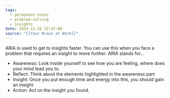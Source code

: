```yaml
---
tags:
  - permanent-notes
  - problem-solving 
  - insights 
date: 2024-11-16 22:47:00
source: "[[Your Brain at Work]]"
---
```


ARIA is used to get to insights faster. You can use this when you face a problem that requires an insight to move further. ARIA stands for...

- Awareness: Look inside yourself to see how you are feeling, where does your mind lead you to.
- Reflect: Think about the elements highlighted in the awareness part
- Insight: Once you put enough time and energy into this, you should gain an insight
- Action: Act on the insight you found.